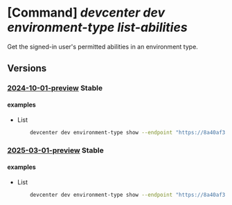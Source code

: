 # [Command] _devcenter dev environment-type list-abilities_

Get the signed-in user's permitted abilities in an environment type.

## Versions

### [2024-10-01-preview](/Resources/data-plane/microsoft.devcenter/L3Byb2plY3RzL3t9L2Vudmlyb25tZW50dHlwZXMve30vdXNlcnMve30vYWJpbGl0aWVz/2024-10-01-preview.xml) **Stable**

<!-- data-plane:microsoft.devcenter /projects/{}/environmenttypes/{}/users/{}/abilities 2024-10-01-preview -->

#### examples

- List
    ```bash
        devcenter dev environment-type show --endpoint "https://8a40af38-3b4c-4672-a6a4-5e964b1870ed-contosodevcenter.centralus.devcenter.azure.com/" --project-name "DevProject" --environment-type-name "dev" --user-id "00000000-0000-0000-0000-000000000000"
    ```

### [2025-03-01-preview](/Resources/data-plane/microsoft.devcenter/L3Byb2plY3RzL3t9L2Vudmlyb25tZW50dHlwZXMve30vdXNlcnMve30vYWJpbGl0aWVz/2025-03-01-preview.xml) **Stable**

<!-- data-plane:microsoft.devcenter /projects/{}/environmenttypes/{}/users/{}/abilities 2025-03-01-preview -->

#### examples

- List
    ```bash
        devcenter dev environment-type show --endpoint "https://8a40af38-3b4c-4672-a6a4-5e964b1870ed-contosodevcenter.centralus.devcenter.azure.com/" --project-name "DevProject" --environment-type-name "dev" --user-id "00000000-0000-0000-0000-000000000000"
    ```

